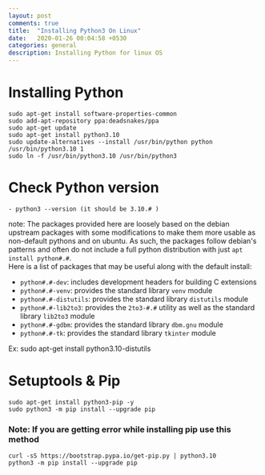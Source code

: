 ```yaml
---
layout: post
comments: true
title:  "Installing Python3 On Linux"
date:   2020-01-26 00:04:58 +0530
categories: general
description: Installing Python for linux OS
---
```



# Installing Python
```console
sudo apt-get install software-properties-common
sudo add-apt-repository ppa:deadsnakes/ppa
sudo apt-get update
sudo apt-get install python3.10 
sudo update-alternatives --install /usr/bin/python python /usr/bin/python3.10 1
sudo ln -f /usr/bin/python3.10 /usr/bin/python3
```
# Check Python version
```console
- python3 --version (it should be 3.10.# )
```

note: The packages provided here are loosely based on the debian upstream packages with some modifications to make them more usable as non-default pythons 
and on ubuntu.  As such, the packages follow debian's patterns and often do not include a full python distribution with just `apt install python#.#`.  
Here is a list of packages that may be useful along with the default install:

- `python#.#-dev`: includes development headers for building C extensions
- `python#.#-venv`: provides the standard library `venv` module
- `python#.#-distutils`: provides the standard library `distutils` module
- `python#.#-lib2to3`: provides the `2to3-#.#` utility as well as the standard library `lib2to3` module
- `python#.#-gdbm`: provides the standard library `dbm.gnu` module
- `python#.#-tk`: provides the standard library `tkinter` module

Ex: sudo apt-get install python3.10-distutils

# Setuptools & Pip
```console
sudo apt-get install python3-pip -y 
sudo python3 -m pip install --upgrade pip 
```
### Note: If you are getting error while installing pip use this method
```console
curl -sS https://bootstrap.pypa.io/get-pip.py | python3.10
python3 -m pip install --upgrade pip
```
